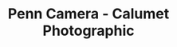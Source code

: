 ---
title: "Penn Camera - Calumet Photographic"
url: /vienna/penn-camera-calumet-photographic/
shop: Kamera
---